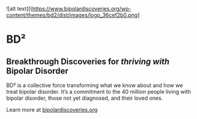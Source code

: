 ![alt text][(https://www.bipolardiscoveries.org/wp-content/themes/bd2/dist/images/logo_36cef2b0.png]

# BD²

## Breakthrough Discoveries for _thriving with_ Bipolar Disorder

BD² is a collective force transforming what we know about and how we treat bipolar disorder. It’s a commitment to the 40 million people living with bipolar disorder, those not yet diagnosed, and their loved ones.

Learn more at [bipolardiscoveries.org](https://www.bipolardiscoveries.org/)


<!--

**Here are some ideas to get you started:**

🙋‍♀️ A short introduction - what is your organization all about?
🌈 Contribution guidelines - how can the community get involved?
👩‍💻 Useful resources - where can the community find your docs? Is there anything else the community should know?
🍿 Fun facts - what does your team eat for breakfast?
🧙 Remember, you can do mighty things with the power of [Markdown](https://docs.github.com/github/writing-on-github/getting-started-with-writing-and-formatting-on-github/basic-writing-and-formatting-syntax)
-->

